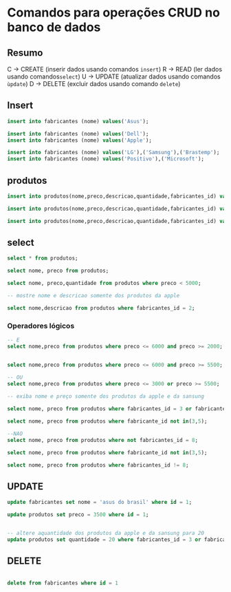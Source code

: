 # Comandos para operações CRUD no banco de dados    

## Resumo 

C -> CREATE (inserir dados usando comandos `insert`)
R -> READ (ler dados usando comandos`select`)
U -> UPDATE (atualizar dados usando comandos `ùpdate`)
D -> DELETE (excluir dados usando comando `delete`)

## Insert

```sql
insert into fabricantes (nome) values('Asus');

insert into fabricantes (nome) values('Dell');
insert into fabricantes (nome) values('Apple');

insert into fabricantes (nome) values('LG'),('Samsung'),('Brastemp');
insert into fabricantes (nome) values('Positivo'),('Microsoft');
```
## produtos

```sql
insert into produtos(nome,preco,descricao,quantidade,fabricantes_id) values("ultrabook", 3.500, "Equipamento de ultima geração", 7 , 2 );

insert into produtos(nome,preco,descricao,quantidade,fabricantes_id) values("Tablete Android", 1500.99, "Sistema operacional 14, tela de dez polegadas", 5 , 5 );

insert into produtos(nome,preco,descricao,quantidade,fabricantes_id) values("Geladeira", 5500, "Geladeira cinza de duas porta", 12 , 6 ),("iphone 14", 7000, "258 de memoria e 8 de ram", 14 , 3 ),("Ipad", 4400, "512 gb 16 ram", 15 , 3 );
```
## select

```sql
select * from produtos;

select nome, preco from produtos;

select nome, preco,quantidade from produtos where preco < 5000;

-- mostre nome e descricao somente dos produtos da apple

select nome,descricao from produtos where fabricantes_id = 2;
```
### Operadores lógicos
```sql
-- E
select nome,preco from produtos where preco <= 6000 and preco >= 2000;


select nome,preco from produtos where preco <= 6000 and preco >= 5500;

-- OU
select nome,preco from produtos where preco <= 3000 or preco >= 5500;
 
-- exiba nome e preço somente dos produtos da apple e da sansung

select nome, preco from produtos where fabricantes_id = 3 or fabricantes_id = 5;

select nome, preco from produtos where fabricante_id not in(3,5);

--NAO
select nome, preco from produtos where not fabricantes_id = 8;

select nome, preco from produtos where fabricante_id not in(3,5);

select nome, preco from produtos where fabricantes_id != 8;

```

## UPDATE
```sql
update fabricantes set nome = 'asus do brasil' where id = 1;

update produtos set preco = 3500 where id = 1;


-- altere aquantidade dos produtos da apple e da sansung para 20
update produtos set quantidade = 20 where fabricantes_id = 3 or fabricantes_id = 5;
```

## DELETE
```sql

delete from fabricantes where id = 1

```